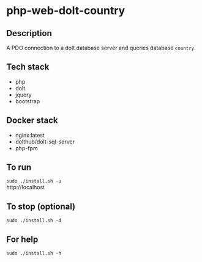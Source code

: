 # php-web-dolt-country

## Description
A PDO connection to a dolt database server and queries database `country`.

## Tech stack
- php
- dolt
- jquery
- bootstrap

## Docker stack
- nginx:latest
- dolthub/dolt-sql-server
- php-fpm

## To run
`sudo ./install.sh -u`  
http://localhost

## To stop (optional)
`sudo ./install.sh -d`

## For help
`sudo ./install.sh -h`

